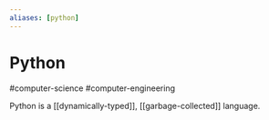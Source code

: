 ```yaml
---
aliases: [python]
---
```

# Python
#computer-science #computer-engineering 

Python is a [[dynamically-typed]], [[garbage-collected]] language.